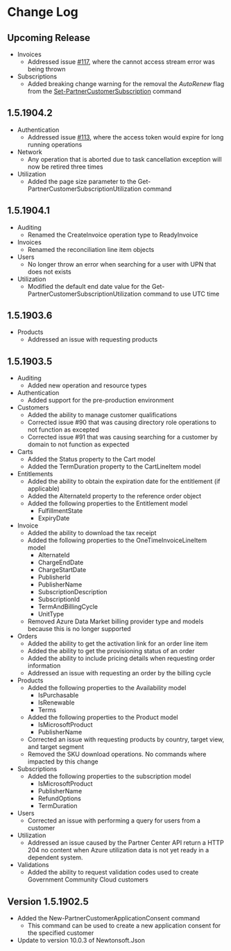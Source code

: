 <!--
    Please leave this section at the top of the change log.

    Changes for the upcoming release should go under the section titled "Upcoming Release", and should adhere to the following format:

    ## Upcoming Release
    * Overview of change #1
        - Additional information about change #1
    * Overview of change #2
        - Additional information about change #2
        - Additional information about change #2
    * Overview of change #3
    * Overview of change #4
        - Additional information about change #4

    ## YYYY.MM.DD - Version X.Y.Z (Previous Release)
    * Overview of change #1
        - Additional information about change #1
-->

# Change Log

## Upcoming Release

* Invoices
  * Addressed issue [#117](https://github.com/Microsoft/Partner-Center-PowerShell/issues/117), where the cannot access stream error was being thrown
* Subscriptions
  * Added breaking change warning for the removal the *AutoRenew* flag from the [Set-PartnerCustomerSubscription](https://docs.microsoft.com/powershell/module/partnercenter/set-partnercustomersubscription) command

## 1.5.1904.2

* Authentication
  * Addressed issue [#113](https://github.com/Microsoft/Partner-Center-PowerShell/issues/113), where the access token would expire for long running operations
* Network
  * Any operation that is aborted due to task cancellation exception will now be retired three times
* Utilization
  * Added the page size parameter to the Get-PartnerCustomerSubscriptionUtilization command

## 1.5.1904.1

* Auditing
  * Renamed the CreateInvoice operation type to ReadyInvoice
* Invoices
  * Renamed the reconciliation line item objects
* Users
  * No longer throw an error when searching for a user with UPN that does not exists
* Utilization
  * Modified the default end date value for the Get-PartnerCustomerSubscriptionUtilization command to use UTC time

## 1.5.1903.6

* Products
  * Addressed an issue with requesting products

## 1.5.1903.5

* Auditing
  * Added new operation and resource types
* Authentication
  * Added support for the pre-production environment
* Customers
  * Added the ability to manage customer qualifications
  * Corrected issue #90 that was causing directory role operations to not function as excepted
  * Corrected issue #91 that was causing searching for a customer by domain to not function as expected
* Carts
  * Added the Status property to the Cart model
  * Added the TermDuration property to the CartLineItem model
* Entitlements
  * Added the ability to obtain the expiration date for the entitlement (if applicable)
  * Added the AlternateId property to the reference order object
  * Added the following properties to the Entitlement model
    * FulfillmentState
    * ExpiryDate
* Invoice
  * Added the ability to download the tax receipt
  * Added the following properties to the OneTimeInvoiceLineItem model
    * AlternateId
    * ChargeEndDate
    * ChargeStartDate
    * PublisherId
    * PublisherName
    * SubscriptionDescription
    * SubscriptionId
    * TermAndBillingCycle
    * UnitType
  * Removed Azure Data Market billing provider type and models because this is no longer supported
* Orders
  * Added the ability to get the activation link for an order line item
  * Added the ability to get the provisioning status of an order
  * Added the ability to include pricing details when requesting order information
  * Addressed an issue with requesting an order by the billing cycle
* Products
  * Added the following properties to the Availability model
    * IsPurchasable
    * IsRenewable
    * Terms
  * Added the following properties to the Product model
    * IsMicrosoftProduct
    * PublisherName
  * Corrected an issue with requesting products by country, target view, and target segment
  * Removed the SKU download operations. No commands where impacted by this change
* Subscriptions
  * Added the following properties to the subscription model
    * IsMicrosoftProduct
    * PublisherName
    * RefundOptions
    * TermDuration
* Users
  * Corrected an issue with performing a query for users from a customer
* Utilization
  * Addressed an issue caused by the Partner Center API return a HTTP 204 no content when Azure utilization data is not yet ready in a dependent system.
* Validations
  * Added the ability to request validation codes used to create Government Community Cloud customers

## Version 1.5.1902.5

* Added the New-PartnerCustomerApplicationConsent command
  * This command can be used to create a new application consent for the specified customer
* Update to version 10.0.3 of Newtonsoft.Json